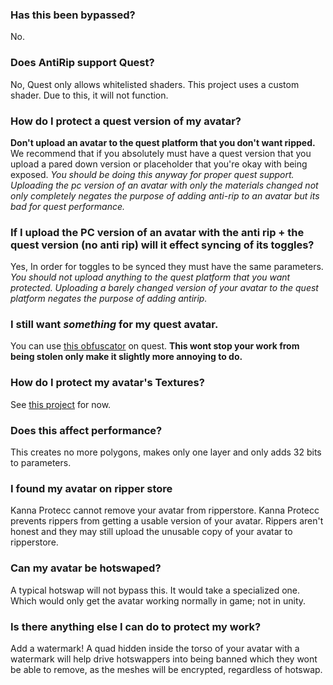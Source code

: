 ### Has this been bypassed?

No.

### Does AntiRip support Quest?

No, Quest only allows whitelisted shaders. This project uses a custom shader. Due to this, it will not function.

### How do I protect a quest version of my avatar?

<b>Don't upload an avatar to the quest platform that you don't want ripped.</b> We recommend that if you absolutely must have a quest version that you upload a pared down version or placeholder that you're okay with being exposed. *You should be doing this anyway for proper quest support. Uploading the pc version of an avatar with only the materials changed not only completely negates the purpose of adding anti-rip to an avatar but its bad for quest performance.*

### If I upload the PC version of an avatar with the anti rip + the quest version (no anti rip) will it effect syncing of its toggles?

Yes, In order for toggles to be synced they must have the same parameters. *You should not upload anything to the quest platform that you want protected. Uploading a barely changed version of your avatar to the quest platform negates the purpose of adding antirip.*

### I still want *something* for my quest avatar.

You can use [this obfuscator](https://github.com/Ess-Ka/EsskaAV3Obfuscator) on quest. <b> This wont stop your work from being stolen only make it slightly more annoying to do. </b>

### How do I protect my avatar's Textures?

See [this project](https://github.com/Shell4026/ShellProtector) for now.

### Does this affect performance? 

This creates no more polygons, makes only one layer and only adds 32 bits to parameters.

### I found my avatar on ripper store

Kanna Protecc cannot remove your avatar from ripperstore. Kanna Protecc prevents rippers from getting a usable version of your avatar. Rippers aren't honest and they may still upload the unusable copy of your avatar to ripperstore. 

### Can my avatar be hotswaped?

A typical hotswap will not bypass this. It would take a specialized one. Which would only get the avatar working normally in game; not in unity.

### Is there anything else I can do to protect my work?

Add a watermark! A quad hidden inside the torso of your avatar with a watermark will help drive hotswappers into being banned which they wont be able to remove, as the meshes will be encrypted, regardless of hotswap.